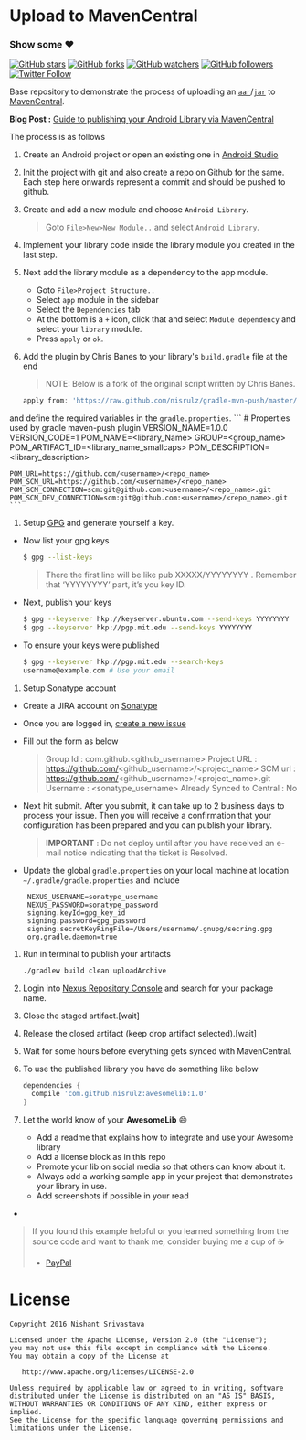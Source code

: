 # Upload to MavenCentral

### Show some :heart:
[![GitHub stars](https://img.shields.io/github/stars/nisrulz/UploadToMavenCentral.svg?style=social&label=Star)](https://github.com/nisrulz/UploadToMavenCentral) [![GitHub forks](https://img.shields.io/github/forks/nisrulz/UploadToMavenCentral.svg?style=social&label=Fork)](https://github.com/nisrulz/UploadToMavenCentral/fork) [![GitHub watchers](https://img.shields.io/github/watchers/nisrulz/UploadToMavenCentral.svg?style=social&label=Watch)](https://github.com/nisrulz/UploadToMavenCentral) [![GitHub followers](https://img.shields.io/github/followers/nisrulz.svg?style=social&label=Follow)](https://github.com/nisrulz/UploadToMavenCentral)  
[![Twitter Follow](https://img.shields.io/twitter/follow/nisrulz.svg?style=social)](https://twitter.com/nisrulz) 

Base repository to demonstrate the process of uploading an [`aar`](https://sites.google.com/a/android.com/tools/tech-docs/new-build-system/aar-format)/[`jar`](https://en.wikipedia.org/wiki/JAR_(file_format)) to [MavenCentral](https://search.maven.org/).

**Blog Post :** [Guide to publishing your Android Library via MavenCentral](http://crushingcode.co/publish-your-android-library-via-mavencentral/) 

The process is as follows

1. Create an Android project or open an existing one in [Android Studio](https://en.wikipedia.org/wiki/Android_Studio)

1. Init the project with git and also create a repo on Github for the same. Each step here onwards represent a commit and should be pushed to github.

1. Create and add a new module and choose `Android Library`.
   > Goto `File>New>New Module..` and select `Android Library`.

1. Implement your library code inside the library module you created in the last step.

1. Next add the library module as a dependency to the app module.
    + Goto `File>Project Structure..`
    + Select `app` module in the sidebar
    + Select the `Dependencies` tab
    + At the bottom is a `+` icon, click that and select `Module dependency` and select your `library` module.
    + Press `apply` or `ok`.
   
1. Add the plugin by Chris Banes to your library's `build.gradle` file at the end
    > NOTE:  Below is a fork of the original script written by Chris Banes.
  
    ```gradle
    apply from: 'https://raw.github.com/nisrulz/gradle-mvn-push/master/gradle-mvn-push.gradle'
    ```
  
  and define the required variables in the `gradle.properties`.
    ```
    # Properties used by gradle maven-push plugin
    VERSION_NAME=1.0.0
    VERSION_CODE=1
    POM_NAME=<library_Name>
    GROUP=<group_name>
    POM_ARTIFACT_ID=<library_name_smallcaps>
    POM_DESCRIPTION=<library_description>
    
    POM_URL=https://github.com/<username>/<repo_name>
    POM_SCM_URL=https://github.com/<username>/<repo_name>
    POM_SCM_CONNECTION=scm:git@github.com:<username>/<repo_name>.git
    POM_SCM_DEV_CONNECTION=scm:git@github.com:<username>/<repo_name>.git
    ```

1. Setup [GPG](http://blog.ghostinthemachines.com/2015/03/01/how-to-use-gpg-command-line/) and generate yourself a key.
  
  + Now list your gpg keys
    ```bash
    $ gpg --list-keys
    ```
    >There the first line will be like pub XXXXX/YYYYYYYY <date>. Remember that ‘YYYYYYYY’ part, it’s you key ID.
  
  + Next, publish your keys
    ```bash
    $ gpg --keyserver hkp://keyserver.ubuntu.com --send-keys YYYYYYYY
    $ gpg --keyserver hkp://pgp.mit.edu --send-keys YYYYYYYY
    ```
  + To ensure your keys were published
    ```bash
    $ gpg --keyserver hkp://pgp.mit.edu --search-keys 
    username@example.com # Use your email
    ```
  
1. Setup Sonatype account
  + Create a JIRA account on [Sonatype](https://issues.sonatype.org/secure/Signup!default.jspa)
  + Once you are logged in, [create a new issue](https://issues.sonatype.org/secure/CreateIssue.jspa?issuetype=21&pid=10134)
  + Fill out the form as below
    >Group Id : com.github.<github_username>
    >Project URL : https://github.com/<github_username>/<project_name>
    >SCM url : https://github.com/<github_username>/<project_name>.git
    >Username : <sonatype_username>
    >Already Synced to Central : No
  + Next hit submit. After you submit, it can take up to 2 business days to process your issue. Then you will receive a confirmation that your configuration has been prepared and you can publish your library.
    > **IMPORTANT** : Do not deploy until after you have received an e-mail notice indicating that the ticket is Resolved.
    
  + Update the global `gradle.properties` on your local machine at location `~/.gradle/gradle.properties` and include
    ```
     NEXUS_USERNAME=sonatype_username
     NEXUS_PASSWORD=sonatype_password
     signing.keyId=gpg_key_id 
     signing.password=gpg_password
     signing.secretKeyRingFile=/Users/username/.gnupg/secring.gpg
     org.gradle.daemon=true
    ```
    
  
1. Run in terminal to publish your artifacts
    ```bash
    ./gradlew build clean uploadArchive
    ```

1. Login into [Nexus Repository Console](https://oss.sonatype.org/#stagingRepositories) and search for your package name.

1. Close the staged artifact.[wait]

1. Release the closed artifact (keep drop artifact selected).[wait]

1. Wait for some hours before everything gets synced with MavenCentral.

1. To use the published library you have do something like below

    ```gradle
    dependencies {
      compile 'com.github.nisrulz:awesomelib:1.0'
    }
    ```

1. Let the world know of your **AwesomeLib** :smile:
    + Add a readme that explains how to integrate and use your Awesome library
    + Add a license block as in this repo
    + Promote your lib on social media so that others can know about it.
    + Always add a working sample app in your project that demonstrates your library in use.
    + Add screenshots if possible in your read
    
-

> If you found this example helpful or you learned something from the source code and want to thank me, consider buying me a cup of :coffee:
>  + [PayPal](https://www.paypal.me/nisrulz/5usd)

License
=======

    Copyright 2016 Nishant Srivastava

    Licensed under the Apache License, Version 2.0 (the "License");
    you may not use this file except in compliance with the License.
    You may obtain a copy of the License at

       http://www.apache.org/licenses/LICENSE-2.0

    Unless required by applicable law or agreed to in writing, software
    distributed under the License is distributed on an "AS IS" BASIS,
    WITHOUT WARRANTIES OR CONDITIONS OF ANY KIND, either express or implied.
    See the License for the specific language governing permissions and
    limitations under the License.
